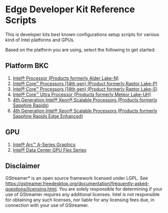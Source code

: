 # Edge Developer Kit Reference Scripts

This is developer kits best known configurations setup scripts for various kind of Intel platforms and GPUs.

Based on the platform you are using, select the following to get started:

## Platform BKC
1. [Intel® Processor (Products formerly Alder Lake-N)](platforms/atom/adln#intel-processor-products-formerly-alder-lake-n) 
2. [Intel® Core™ Processors (14th gen) (Product formerly Raptor Lake-P)](platforms/core/rpl/rplp#intel-core-processors-products-formerly-raptor-lake-p)
3. [Intel® Core™ Processors (14th gen) (Product formerly Raptor Lake-S)](platforms/core/rpl/rpls#intel-core-processors-products-formerly-raptor-lake-s)
4. [Intel® Core™ Ultra Processor (Products formerly Meteor Lake-UH)](platforms/coreultra/mtluh#intel-core-ultra-processors-products-formerly-meteor-lake)
5. [4th Generation Intel® Xeon® Scalable Processors (Products formerly Sapphire Rapids)](platforms/xeon/sprsp#4th-generation-intel-xeon-scalable-processors-products-formerly-sapphire-rapids)
6. [4th Generation Intel® Xeon® Scalable Processors (Products formerly Sapphire Rapids Edge Enhanced)](platforms/xeon/spree#4th-generation-intel-xeon-scalable-processors-products-formerly-sapphire-rapids-edge-enhanced)
  
## GPU
1. [Intel® Arc™ A-Series Graphics](gpu/arc/dg2#intel-arc-a-series-graphics-products-formerly-alchemist)
2. [Intel® Data Center GPU Flex Series](gpu/flex/ats#intel-data-center-gpu-flex-series-products-formerly-arctic-sound)

## Disclaimer
GStreamer* is an open source framework licensed under LGPL. See https://gstreamer.freedesktop.org/documentation/frequently-asked-questions/licensing.html. You are solely responsible for determining if your use of GStreamer requires any additional licenses.  Intel is not responsible for obtaining any such licenses, nor liable for any licensing fees due, in connection with your use of GStreamer.
